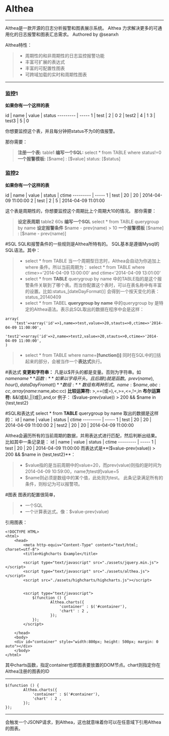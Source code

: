 # Althea


------

Althea是一款开源的日志分析报警和图表展示系统。
Althea 力求解决更多的可通用化的日志报警和图表汇总需求。
Authored by @seanxh 

Althea特性：

> * 周期性的和非周期性的日志监控报警功能
> * 丰富可扩展的表达式
> * 丰富的可配置性图表
> * 可跨域加载的实时和周期性图表


------

### 监控1

**如果你有一个这样的表** 

id      | name | value | status
--------- | -----
1  | test | 2 | 0
2     | test2 | 4 | 1
3      | test3 | 5 | 0

你想要监控这个表，并且每分钟把status不为0的值报警。

那你需要：
> **注册一个表:** table1
> **编写一个SQL:** select * from TABLE where status!=0
> **一个报警模板:** [\$name] : [\$value] status: [\$status]

### 监控2
**如果你有一个这样的表** 

id      | name | value | status | ctime
--------- | -----
1  | test | 20 |  20 | 2014-04-09 11:00:00
2  | test | 2 | 5 | 2014-04-09 11:01:00

这个表是周期性的，你想要监控这个周期比上个周期大10的情况。
那你需要：
> **设定表周期** table2 60s
> **编写一个SQL** select * from TABLE querygroup by name
> **设定报警条件** $name - prev(name) > 10
> **一个报警模板** [\$name] : [\$name - prev(name)]


#SQL
SQL和报警条件的一些规则是Althea所特有的。
SQL基本是遵循Mysql的SQL语法。其中：
> - select * from TABLE
当一个周期型日志时，Althea会自动为你追加上where 条件。所以当前周期为：
select * from TABLE where ctime>='2014-04-09 13:00:00' and ctime<'2014-04-09 13:01:00'
> - select * from **TABLE** querygroup by name
中的TABLE指的是这个报警条件关联到了哪个表。而当你配置这个表时，可以在表名称中有丰富的设置。比如:status_[dateDayFormat()] 会得到一个按天变化的表：status_20140409
> - select * from TABEL **querygroup by name**
中的querygroup by 是特定的Althea语法。表示此SQL取出的数据在程序中会是这样：
```
array(
    'test'=>array('id'=>1,name=>test,value=>20,stauts=>0,ctime=>'2014-04-09 11:00:00',
    'test2'=>array('id'=>2,name=>test2,value=>20,stauts=>0,ctime=>'2014-04-09 11:00:00',
)
```
> - select * from TABLE where name=**[function()]**
同时在SQL中的[]括起来的部分，会被当作一个**表达式**执行。

#表达式
**变更和字符串：** 凡是以$开头的都是变量。否则为字符串。如 $name name
**函数:** 如果以字母开头，且后跟()就是函数。prev(name),hour(),dataDayFromat()
**数组:** 数组有两种形式。{name:\$name,abc:cc}, array(name:$name,abc:cc)
**比较运算符:** >,==(或=),<,>=,<=,!=,in
**布尔运算符:** &&(或&),||(或|),and,or
例子：
(\$value-prev(value)) > 200 && $name in {test,test2}

#SQL和表达式
select * from **TABLE** querygroup by name 取出的数据是这样的：
id      | name | value | status | ctime
--------- | -----
1  | test | 20 |  20 | 2014-04-09 11:00:00
2  | test2 | 20 |  20 | 2014-04-09 11:00:00

Althea会遍历所有的当前周期的数据，并用表达式进行匹配，然后判断出结果。
比如其中一条记录是：
id      | name | value | status | ctime
--------- | -----
1  | test | 20 |  20 | 2014-04-09 11:00:00
而表达式是**(\$value-prev(value)) > 200 && $name in {test,test2}**：
> - $value指的是当前周期中的value=20，而prev(value)则指的是时间为2014-04-09 10:59:00，name为test的value=5
> - $name则必须是数组中的某个值，此处则为test。
此条记录满足所有的条件，则标记为可以报警项。

#图表
图表的配置很简单，
>- 一个SQL
>- 一个计算表达式。像：$value-prev(value)

引用图表：
```
<!DOCTYPE HTML>
<html>
	<head>
		<meta http-equiv="Content-Type" content="text/html; charset=utf-8">
		<title>Highcharts Example</title>
		
		<script type="text/javascript" src="./assets/jquery.min.js"></script>
		<script type="text/javascript" src="./assets/althea.js"></script>
		<script src="./assets/highcharts/highcharts.js"></script>


		<script type="text/javascript">
			$(function () {
			        Althea.charts({
				        'container' : $('#container'),
				        'chart' : 2 ,
			        });
			});
		</script>

	</head>
	<body>
	<div id="container" style="width:800px; height: 500px; margin: 0 auto"></div>
	</body>
</html>
```
其中charts函数，指定container也即图表要放置的DOM节点。chart则指定你在Althea注册的图表的ID

----------------------
```
$(function () {
        Althea.charts({
	        'container' : $('#container'),
	        'chart' : 2 ,
        });
});
```
------------------------------
会触发一个JSONP请求，到Althea，这也就意味着你可以在任意域下引用Althea的图表。